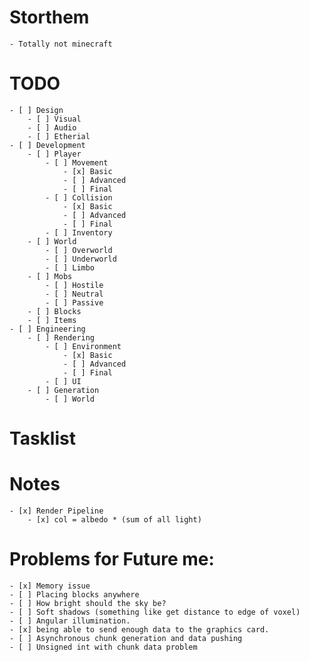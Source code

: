 ﻿# Storthem
	- Totally not minecraft
# TODO
	- [ ] Design
		- [ ] Visual
		- [ ] Audio
		- [ ] Etherial
	- [ ] Development
		- [ ] Player
			- [ ] Movement
				- [x] Basic
				- [ ] Advanced
				- [ ] Final
			- [ ] Collision
				- [x] Basic
				- [ ] Advanced
				- [ ] Final
			- [ ] Inventory
		- [ ] World
			- [ ] Overworld
			- [ ] Underworld
			- [ ] Limbo
		- [ ] Mobs
			- [ ] Hostile
			- [ ] Neutral
			- [ ] Passive
		- [ ] Blocks
		- [ ] Items
	- [ ] Engineering
		- [ ] Rendering
			- [ ] Environment
				- [x] Basic
				- [ ] Advanced
				- [ ] Final
			- [ ] UI
		- [ ] Generation
			- [ ] World
# Tasklist

# Notes
	- [x] Render Pipeline
		- [x] col = albedo * (sum of all light)

# Problems for Future me:
	- [x] Memory issue
	- [ ] Placing blocks anywhere
	- [ ] How bright should the sky be?
	- [ ] Soft shadows (something like get distance to edge of voxel)
	- [ ] Angular illumination.
	- [x] being able to send enough data to the graphics card.
	- [ ] Asynchronous chunk generation and data pushing
	- [ ] Unsigned int with chunk data problem